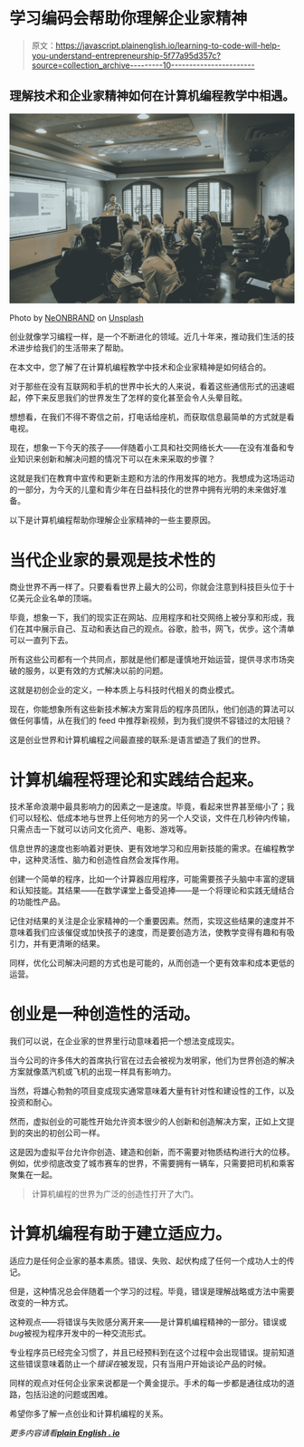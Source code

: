 # 学习编码会帮助你理解企业家精神

> 原文：<https://javascript.plainenglish.io/learning-to-code-will-help-you-understand-entrepreneurship-5f77a95d357c?source=collection_archive---------10----------------------->

## 理解技术和企业家精神如何在计算机编程教学中相遇。

![](img/15cac466860f2e9ef7c3c4f7bda368ac.png)

Photo by [NeONBRAND](https://unsplash.com/@neonbrand?utm_source=medium&utm_medium=referral) on [Unsplash](https://unsplash.com?utm_source=medium&utm_medium=referral)

创业就像学习编程一样，是一个不断进化的领域。近几十年来，推动我们生活的技术进步给我们的生活带来了帮助。

在本文中，您了解了在计算机编程教学中技术和企业家精神是如何结合的。

对于那些在没有互联网和手机的世界中长大的人来说，看着这些通信形式的迅速崛起，停下来反思我们的世界发生了怎样的变化甚至会令人头晕目眩。

想想看，在我们不得不寄信之前，打电话给座机，而获取信息最简单的方式就是看电视。

现在，想象一下今天的孩子——伴随着小工具和社交网络长大——在没有准备和专业知识来创新和解决问题的情况下可以在未来采取的步骤？

这就是我们在教育中宣传和更新主题和方法的作用发挥的地方。我想成为这场运动的一部分，为今天的儿童和青少年在日益科技化的世界中拥有光明的未来做好准备。

以下是计算机编程帮助你理解企业家精神的一些主要原因。

# 当代企业家的景观是技术性的

商业世界不再一样了。只要看看世界上最大的公司，你就会注意到科技巨头位于十亿美元企业名单的顶端。

毕竟，想象一下，我们的现实正在网站、应用程序和社交网络上被分享和形成，我们在其中展示自己、互动和表达自己的观点。谷歌，脸书，网飞，优步。这个清单可以一直列下去。

所有这些公司都有一个共同点，那就是他们都是谨慎地开始运营，提供寻求市场突破的服务，以更有效的方式解决以前的问题。

这就是初创企业的定义，一种本质上与科技时代相关的商业模式。

现在，你能想象所有这些新技术解决方案背后的程序员团队，他们创造的算法可以做任何事情，从在我们的 feed 中推荐新视频，到为我们提供不容错过的太阳镜？

这是创业世界和计算机编程之间最直接的联系:是语言塑造了我们的世界。

# 计算机编程将理论和实践结合起来。

技术革命浪潮中最具影响力的因素之一是速度。毕竟，看起来世界甚至缩小了；我们可以轻松、低成本地与世界上任何地方的另一个人交谈，文件在几秒钟内传输，只需点击一下就可以访问文化资产、电影、游戏等。

信息世界的速度也影响着对更快、更有效地学习和应用新技能的需求。在编程教学中，这种灵活性、脑力和创造性自然会发挥作用。

创建一个简单的程序，比如一个计算器应用程序，可能需要孩子头脑中丰富的逻辑和认知技能。其结果——在数学课堂上备受追捧——是一个将理论和实践无缝结合的功能性产品。

记住对结果的关注是企业家精神的一个重要因素。然而，实现这些结果的速度并不意味着我们应该催促或加快孩子的速度，而是要创造方法，使教学变得有趣和有吸引力，并有更清晰的结果。

同样，优化公司解决问题的方式也是可能的，从而创造一个更有效率和成本更低的运营。

# 创业是一种创造性的活动。

我们可以说，在企业家的世界里行动意味着把一个想法变成现实。

当今公司的许多伟大的首席执行官在过去会被视为发明家，他们为世界创造的解决方案就像蒸汽机或飞机的出现一样具有影响力。

当然，将雄心勃勃的项目变成现实通常意味着大量有针对性和建设性的工作，以及投资和耐心。

然而，虚拟创业的可能性开始允许资本很少的人创新和创造解决方案，正如上文提到的突出的初创公司一样。

这是因为虚拟平台允许你创造、建造和创新，而不需要对物质结构进行大的位移。例如，优步彻底改变了城市赛车的世界，不需要拥有一辆车，只需要把司机和乘客聚集在一起。

> 计算机编程的世界为广泛的创造性打开了大门。

# 计算机编程有助于建立适应力。

适应力是任何企业家的基本素质。错误、失败、起伏构成了任何一个成功人士的传记。

但是，这种情况总会伴随着一个学习的过程。毕竟，错误是理解战略或方法中需要改变的一种方式。

这种观点——将错误与失败感分离开来——是计算机编程精神的一部分。错误或*bug*被视为程序开发中的一种交流形式。

专业程序员已经完全习惯了，并且已经预料到在这个过程中会出现错误。提前知道这些错误意味着防止一个*错误在*被发现，只有当用户开始谈论产品的时候。

同样的观点对任何企业家来说都是一个黄金提示。手术的每一步都是通往成功的道路，包括沿途的问题或困难。

希望你多了解一点创业和计算机编程的关系。

*更多内容请看*[***plain English . io***](http://plainenglish.io)